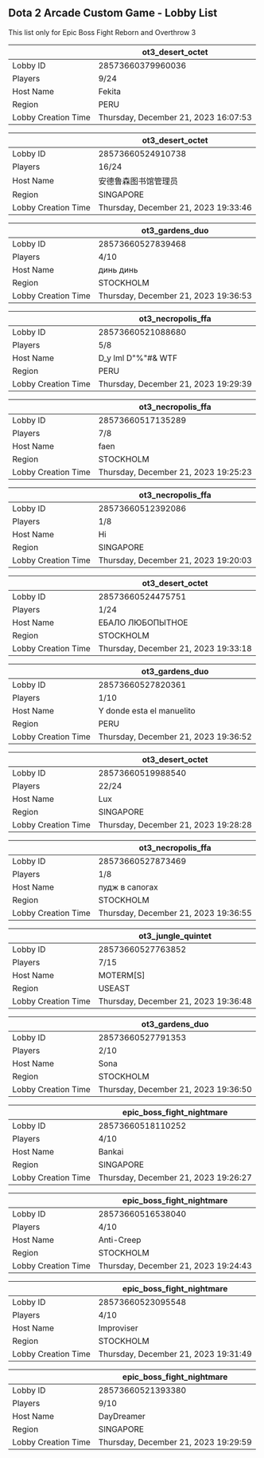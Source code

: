 ## Dota 2 Arcade Custom Game - Lobby List

This list only for Epic Boss Fight Reborn and Overthrow 3

|  | ot3_desert_octet |
| ------ | ------ |
| Lobby ID | 28573660379960036 |
| Players | 9/24 |
| Host Name | Fekita |
| Region | PERU |
| Lobby Creation Time | Thursday, December 21, 2023 16:07:53 |


|  | ot3_desert_octet |
| ------ | ------ |
| Lobby ID | 28573660524910738 |
| Players | 16/24 |
| Host Name | 安德鲁森图书馆管理员 |
| Region | SINGAPORE |
| Lobby Creation Time | Thursday, December 21, 2023 19:33:46 |


|  | ot3_gardens_duo |
| ------ | ------ |
| Lobby ID | 28573660527839468 |
| Players | 4/10 |
| Host Name | динь динь |
| Region | STOCKHOLM |
| Lobby Creation Time | Thursday, December 21, 2023 19:36:53 |


|  | ot3_necropolis_ffa |
| ------ | ------ |
| Lobby ID | 28573660521088680 |
| Players | 5/8 |
| Host Name | D_y  lml D"%"#& WTF |
| Region | PERU |
| Lobby Creation Time | Thursday, December 21, 2023 19:29:39 |


|  | ot3_necropolis_ffa |
| ------ | ------ |
| Lobby ID | 28573660517135289 |
| Players | 7/8 |
| Host Name | faen |
| Region | STOCKHOLM |
| Lobby Creation Time | Thursday, December 21, 2023 19:25:23 |


|  | ot3_necropolis_ffa |
| ------ | ------ |
| Lobby ID | 28573660512392086 |
| Players | 1/8 |
| Host Name | Hi |
| Region | SINGAPORE |
| Lobby Creation Time | Thursday, December 21, 2023 19:20:03 |


|  | ot3_desert_octet |
| ------ | ------ |
| Lobby ID | 28573660524475751 |
| Players | 1/24 |
| Host Name | ЕБАЛО ЛЮБОПЫТНОЕ |
| Region | STOCKHOLM |
| Lobby Creation Time | Thursday, December 21, 2023 19:33:18 |


|  | ot3_gardens_duo |
| ------ | ------ |
| Lobby ID | 28573660527820361 |
| Players | 1/10 |
| Host Name | Y donde esta el manuelito |
| Region | PERU |
| Lobby Creation Time | Thursday, December 21, 2023 19:36:52 |


|  | ot3_desert_octet |
| ------ | ------ |
| Lobby ID | 28573660519988540 |
| Players | 22/24 |
| Host Name | Lux |
| Region | SINGAPORE |
| Lobby Creation Time | Thursday, December 21, 2023 19:28:28 |


|  | ot3_necropolis_ffa |
| ------ | ------ |
| Lobby ID | 28573660527873469 |
| Players | 1/8 |
| Host Name | пудж в сапогах |
| Region | STOCKHOLM |
| Lobby Creation Time | Thursday, December 21, 2023 19:36:55 |


|  | ot3_jungle_quintet |
| ------ | ------ |
| Lobby ID | 28573660527763852 |
| Players | 7/15 |
| Host Name | MOTERM[S] |
| Region | USEAST |
| Lobby Creation Time | Thursday, December 21, 2023 19:36:48 |


|  | ot3_gardens_duo |
| ------ | ------ |
| Lobby ID | 28573660527791353 |
| Players | 2/10 |
| Host Name | Sona |
| Region | STOCKHOLM |
| Lobby Creation Time | Thursday, December 21, 2023 19:36:50 |


|  | epic_boss_fight_nightmare |
| ------ | ------ |
| Lobby ID | 28573660518110252 |
| Players | 4/10 |
| Host Name | Bankai |
| Region | SINGAPORE |
| Lobby Creation Time | Thursday, December 21, 2023 19:26:27 |


|  | epic_boss_fight_nightmare |
| ------ | ------ |
| Lobby ID | 28573660516538040 |
| Players | 4/10 |
| Host Name | Anti-Creep |
| Region | STOCKHOLM |
| Lobby Creation Time | Thursday, December 21, 2023 19:24:43 |


|  | epic_boss_fight_nightmare |
| ------ | ------ |
| Lobby ID | 28573660523095548 |
| Players | 4/10 |
| Host Name | Improviser |
| Region | STOCKHOLM |
| Lobby Creation Time | Thursday, December 21, 2023 19:31:49 |


|  | epic_boss_fight_nightmare |
| ------ | ------ |
| Lobby ID | 28573660521393380 |
| Players | 9/10 |
| Host Name | DayDreamer |
| Region | SINGAPORE |
| Lobby Creation Time | Thursday, December 21, 2023 19:29:59 |


